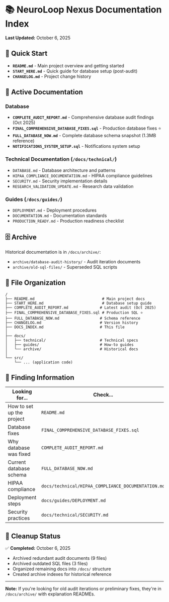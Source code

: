 # 📚 NeuroLoop Nexus Documentation Index

**Last Updated:** October 6, 2025

## 🚀 Quick Start

- **`README.md`** - Main project overview and getting started
- **`START_HERE.md`** - Quick guide for database setup (post-audit)
- **`CHANGELOG.md`** - Project change history

## 📖 Active Documentation

### Database
- **`COMPLETE_AUDIT_REPORT.md`** - Comprehensive database audit findings (Oct 2025)
- **`FINAL_COMPREHENSIVE_DATABASE_FIXES.sql`** - Production database fixes ⭐
- **`FULL_DATABASE_NOW.md`** - Complete database schema snapshot (1.3MB reference)
- **`NOTIFICATIONS_SYSTEM_SETUP.sql`** - Notifications system setup

### Technical Documentation (`/docs/technical/`)
- `DATABASE.md` - Database architecture and patterns
- `HIPAA_COMPLIANCE_DOCUMENTATION.md` - HIPAA compliance guidelines
- `SECURITY.md` - Security implementation details
- `RESEARCH_VALIDATION_UPDATE.md` - Research data validation

### Guides (`/docs/guides/`)
- `DEPLOYMENT.md` - Deployment procedures
- `DOCUMENTATION.md` - Documentation standards
- `PRODUCTION_READY.md` - Production readiness checklist

## 🗄️ Archive

Historical documentation is in `/docs/archive/`:
- `archive/database-audit-history/` - Audit iteration documents
- `archive/old-sql-files/` - Superseded SQL scripts

## 📁 File Organization

```
/
├── README.md                              # Main project docs
├── START_HERE.md                          # Database setup guide
├── COMPLETE_AUDIT_REPORT.md              # Latest audit (Oct 2025)
├── FINAL_COMPREHENSIVE_DATABASE_FIXES.sql # Production SQL ⭐
├── FULL_DATABASE_NOW.md                  # Schema reference
├── CHANGELOG.md                          # Version history
├── DOCS_INDEX.md                         # This file
│
├── docs/
│   ├── technical/                        # Technical specs
│   ├── guides/                           # How-to guides
│   └── archive/                          # Historical docs
│
└── src/
    └── ... (application code)
```

## 🎯 Finding Information

| Looking for... | Check... |
|----------------|----------|
| How to set up the project | `README.md` |
| Database fixes | `FINAL_COMPREHENSIVE_DATABASE_FIXES.sql` |
| Why database was fixed | `COMPLETE_AUDIT_REPORT.md` |
| Current database schema | `FULL_DATABASE_NOW.md` |
| HIPAA compliance | `docs/technical/HIPAA_COMPLIANCE_DOCUMENTATION.md` |
| Deployment steps | `docs/guides/DEPLOYMENT.md` |
| Security practices | `docs/technical/SECURITY.md` |

## 🧹 Cleanup Status

✅ **Completed:** October 6, 2025
- Archived redundant audit documents (9 files)
- Archived outdated SQL files (3 files)
- Organized remaining docs into `/docs/` structure
- Created archive indexes for historical reference

---

**Note:** If you're looking for old audit iterations or preliminary fixes, they're in `/docs/archive/` with explanation READMEs.
